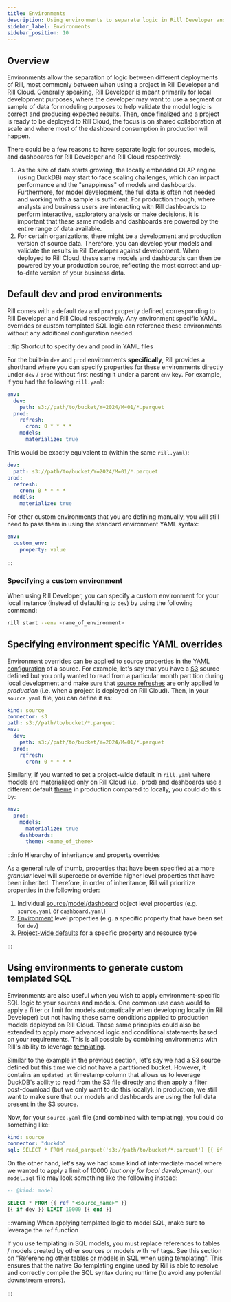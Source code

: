 ```yaml
---
title: Environments
description: Using environments to separate logic in Rill Developer and Cloud
sidebar_label: Environments
sidebar_position: 10
---
```


## Overview

Environments allow the separation of logic between different deployments of Rill, most commonly between when using a project in Rill Developer and Rill Cloud. Generally speaking, Rill Developer is meant primarily for local development purposes, where the developer may want to use a segment or sample of data for modeling purposes to help validate the model logic is correct and producing expected results. Then, once finalized and a project is ready to be deployed to Rill Cloud, the focus is on shared collaboration at scale and where most of the dashboard consumption in production will happen.

There could be a few reasons to have separate logic for sources, models, and dashboards for Rill Developer and Rill Cloud respectively:
1. As the size of data starts growing, the locally embedded OLAP engine (using DuckDB) may start to face scaling challenges, which can impact performance and the "snappiness" of models and dashboards. Furthermore, for model development, the full data is often not needed and working with a sample is sufficient. For production though, where analysts and business users are interacting with Rill dashboards to perform interactive, exploratory analysis or make decisions, it is important that these same models and dashboards are powered by the entire range of data available.
2. For certain organizations, there might be a development and production version of source data. Therefore, you can develop your models and validate the results in Rill Developer against development. When deployed to Rill Cloud, these same models and dashboards can then be powered by your production source, reflecting the most correct and up-to-date version of your business data.

## Default dev and prod environments

Rill comes with a default `dev` and `prod` property defined, corresponding to Rill Developer and Rill Cloud respectively. Any environment specific YAML overrides or custom templated SQL logic can reference these environments without any additional configuration needed.

:::tip Shortcut to specify dev and prod in YAML files

For the built-in `dev` and `prod` environments **specifically**, Rill provides a shorthand where you can specify properties for these environments directly under `dev` / `prod` without first nesting it under a parent `env` key. For example, if you had the following `rill.yaml`:
```yaml
env:
  dev:
    path: s3://path/to/bucket/Y=2024/M=01/*.parquet
  prod:
    refresh:
      cron: 0 * * * *
    models:
      materialize: true
```

This would be exactly equivalent to (within the same `rill.yaml`):
```yaml
dev:
  path: s3://path/to/bucket/Y=2024/M=01/*.parquet
prod:
  refresh:
    cron: 0 * * * *
  models:
    materialize: true
```

For other custom environments that you are defining manually, you will still need to pass them in using the standard environment YAML syntax:
```yaml
env:
  custom_env:
    property: value
```
:::

### Specifying a custom environment

When using Rill Developer, you can specify a custom environment for your local instance (instead of defaulting to `dev`) by using the following command:

```bash
rill start --env <name_of_environment>
```

## Specifying environment specific YAML overrides

Environment overrides can be applied to source properties in the [YAML configuration](/reference/project-files/sources.md) of a source. For example, let's say that you have a [S3](/reference/connectors/s3.md) source defined but you only wanted to read from a particular month partition during local development and make sure that [source refreshes](/build/connect/source-refresh.md) are only applied _in production_ (i.e. when a project is deployed on Rill Cloud). Then, in your `source.yaml` file, you can define it as:

```yaml
kind: source
connector: s3
path: s3://path/to/bucket/*.parquet
env:
  dev:
    path: s3://path/to/bucket/Y=2024/M=01/*.parquet
  prod:
    refresh:
      cron: 0 * * * *
```

Similarly, if you wanted to set a project-wide default in `rill.yaml` where models are [materialized](/reference/project-files/models.md#model-materialization) only on Rill Cloud (i.e. `prod) and dashboards use a different default [theme](../dashboards/customize.md#changing-themes--colors) in production compared to locally, you could do this by:

```yaml
env:
  prod:
    models:
      materialize: true
    dashboards:
      theme: <name_of_theme>
```

:::info Hierarchy of inheritance and property overrides

As a general rule of thumb, properties that have been specified at a more _granular_ level will supercede or override higher level properties that have been inherited. Therefore, in order of inheritance, Rill will prioritize properties in the following order:
1. Individual [source](/reference/project-files/sources.md)/[model](/reference/project-files/models.md)/[dashboard](/reference/project-files/dashboards.md) object level properties (e.g. `source.yaml` or `dashboard.yaml`)
2. [Environment](/docs/build/models/environments.md) level properties (e.g. a specific property that have been set for `dev`)
3. [Project-wide defaults](/reference/project-files/rill-yaml.md#project-wide-defaults) for a specific property and resource type

:::

## Using environments to generate custom templated SQL

Environments are also useful when you wish to apply environment-specific SQL logic to your sources and models. One common use case would to apply a filter or limit for models automatically when developing locally (in Rill Developer) but not having these same conditions applied to production models deployed on Rill Cloud. These same principles could also be extended to apply more advanced logic and conditional statements based on your requirements. This is all possible by combining environments with Rill's ability to leverage [templating](/deploy/templating.md).

Similar to the example in the previous section, let's say we had a S3 source defined but this time we did not have a partitioned bucket. However, it contains an `updated_at` timestamp column that allows us to leverage DuckDB's ability to read from the S3 file directly and then apply a filter post-download (but we only want to do this locally). In production, we still want to make sure that our models and dashboards are using the full data present in the S3 source.

Now, for your `source.yaml` file (and combined with templating), you could do something like:

```yaml
kind: source
connector: "duckdb"
sql: SELECT * FROM read_parquet('s3://path/to/bucket/*.parquet') {{ if dev }} where updated_at >= '2024-01-01' AND updated_at < '2024-02-01' {{ end }}
```

On the other hand, let's say we had some kind of intermediate model where we wanted to apply a limit of 10000 _(but only for local development)_, our `model.sql` file may look something like the following instead:

```sql
-- @kind: model

SELECT * FROM {{ ref "<source_name>" }}
{{ if dev }} LIMIT 10000 {{ end }}
```

:::warning When applying templated logic to model SQL, make sure to leverage the `ref` function

If you use templating in SQL models, you must replace references to tables / models created by other sources or models with `ref` tags. See this section on ["Referencing other tables or models in SQL when using templating"](../../deploy/templating.md#referencing-other-tables-or-models-in-sql-when-using-templating). This ensures that the native Go templating engine used by Rill is able to resolve and correctly compile the SQL syntax during runtime (to avoid any potential downstream errors).

:::